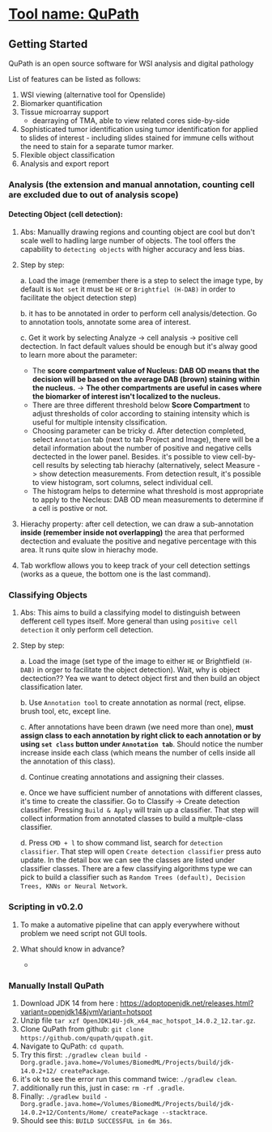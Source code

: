 # [Tool name: QuPath](https://github.com/qupath/qupath)

## Getting Started

QuPath is an open source software for WSI analysis and digital pathology

List of features can be listed as follows:
1. WSI viewing (alternative tool for Openslide)
2. Biomarker quantification
3. Tissue microarray support 
    - dearraying of TMA, able to view related cores side-by-side
4. Sophisticated tumor identification using tumor identification for applied to slides of interest - including slides stained for immune cells without the need to stain for a separate tumor marker.
5. Flexible object classification
6. Analysis and export report

### Analysis (the extension and manual annotation, counting cell are excluded due to out of analysis scope)

#### Detecting Object (cell detection):
1. Abs: Manuallly drawing regions and counting object are cool but don't scale well to hadling large number of objects. The tool offers the capability to `detecting objects` with higher accuracy and less bias. 
2. Step by step: 

    a. Load the image (remember there is a step to select the image type, by default is `Not set` it must be `HE` or `Brightfiel (H-DAB)` in order to facilitate the object detection step)

    b. it has to be annotated in order to perform cell analysis/detection. Go to annotation tools, annotate some area of interest.
  
    c. Get it work by selecting Analyze -> cell analysis -> positive cell dectection. In fact default values should be enough but it's alway good to learn more about the parameter: 
      * The **score compartment value of Nucleus: DAB OD means that the decision will be based on the average DAB (brown) staining within the nucleus.** -> **The other compartments are useful in cases where the biomarker of interest isn't localized to the nucleus.** 
      * There are three different threshold below **Score Compartment** to adjust thresholds of color according to staining intensity which is useful for multiple intensity clssification.  
      * Choosing parameter can be tricky
    d. After detection completed, select `Annotation` tab (next to tab Project and Image), there will be a detail information about the number of positive and negative cells dectected in the lower panel. Besides. it's possible to view cell-by-cell results by selecting tab hierachy (alternatively, select Measure -> show detection measurements. From detection result, it's possible to view histogram, sort columns, select individual cell. 
      * The histogram helps to determine what threshold is most appropriate to apply to the Necleus: DAB OD mean measurements to determine if a cell is postive or not. 
3. Hierachy property: after cell detection, we can draw a sub-annotation **inside (remember inside not overlapping)** the area that performed dectection and evaluate the positive and negative percentage with this area. It runs quite slow in hierachy mode.  
4. Tab workflow allows you to keep track of your cell detection settings (works as a queue, the bottom one is the last command).  
### Classifying Objects
1. Abs: This aims to build a classifying model to distinguish between defferent cell types itself. More general than using `positive cell detection` it only perform cell detection. 
2. Step by step:

    a. Load the image (set type of the image to either `HE` or Brightfield `(H-DAB)` in orger to facilitate the object detection). Wait, why is object dectection?? Yea we want to detect object first and then build an object classification later. 
    
    b. Use `Annotation tool` to create annotation as normal (rect, elipse. brush tool, etc, except line.
    
    c. After annotations have been drawn (we need more than one), **must assign class to each annotation by right click to each annotation or by using `set class` button under `Annotation tab`**. Should notice the number increase inside each class (which means the number of cells inside all the annotation of this class).
    
    d. Continue creating annotations and assigning their classes. 
    
    e. Once we have sufficient number of annotations with different classes, it's time to create the classifier. Go to Classify -> Create detection classifier. Pressing `Build & Apply` will train up a classifier. That step will collect information from annotated classes to build a multple-class classifier. 
    
    d. Press `CMD + l` to show command list, search for `detection classifier`. That step will open `Create detection classifier` press auto update. In the detail box we can see the classes are listed under classifier classes. There are a few classifying algorithms type we can pick to build a classifier such as `Random Trees (default), Decision Trees, KNNs or Neural Network`. 

### Scripting in v0.2.0
1. To make a automative pipeline that can apply everywhere without problem we need script not GUI tools.
2. What should know in advance?

    * 

### Manually Install QuPath
1. Download JDK 14 from here : https://adoptopenjdk.net/releases.html?variant=openjdk14&jvmVariant=hotspot
2. Unzip file `tar xzf OpenJDK14U-jdk_x64_mac_hotspot_14.0.2_12.tar.gz`.
3. Clone QuPath from github: `git clone https://github.com/qupath/qupath.git`.
4. Navigate to QuPath: `cd qupath`.
5. Try this first: `./gradlew clean build -Dorg.gradle.java.home=/Volumes/BiomedML/Projects/build/jdk-14.0.2+12/ createPackage`.
6. it's ok to see the error run this command twice: `./gradlew clean`.
7. additionally run this, just in case: `rm -rf .gradle`.
8. Finally: `./gradlew build -Dorg.gradle.java.home=/Volumes/BiomedML/Projects/build/jdk-14.0.2+12/Contents/Home/ createPackage --stacktrace`.
9. Should see this: `BUILD SUCCESSFUL in 6m 36s`.




